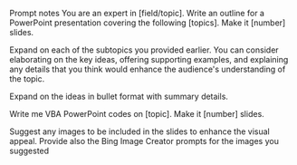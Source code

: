 Prompt notes
You are an expert in [field/topic]. Write an outline for a PowerPoint presentation covering the following [topics]. Make it [number] slides.

Expand on each of the subtopics you provided earlier. You can consider elaborating on the key ideas, offering supporting examples, and explaining any details that you think would enhance the audience's understanding of the topic.

Expand on the ideas in bullet format with summary details. 

Write me VBA PowerPoint codes on [topic]. Make it [number] slides.

Suggest any images to be included in the slides to enhance the visual appeal. Provide also the Bing Image Creator prompts for the images you suggested